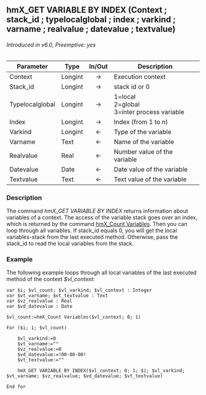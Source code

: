 ## hmX_GET VARIABLE BY INDEX (Context ; stack_id ; typelocalglobal ; index ; varkind ; varname ; realvalue ; datevalue ; textvalue)
###### Introduced in v6.0, Preemptive: yes

|Parameter|Type|In/Out|Description
|---|---|:---:|---
|Context|Longint|→|Execution context
|Stack_id|Longint|→|stack id or 0
|Typelocalglobal|Longint|→|1=local<br />2=global<br />3=inter process variable
|Index|Longint|→|Index (from 1 to n)
|Varkind|Longint|←|Type of the variable
|Varname|Text|←|Name of the variable
|Realvalue|Real|←|Number value of the variable
|Datevalue|Date|←|Date value of the variable
|Textvalue|Text|←|Text value of the variable

### Description
The command *hmX_GET VARIABLE BY INDEX* returns information about variables of a context. The access of the variable stack goes over an index, which is returned by the command [hmX_Count Variables](hmX_CountVariables.md). Then you can loop through all variables. If stack_id equals 0, you will get the local variables-stack from the last executed method. Otherwise, pass the stack_id to read the local variables from the stack. 

### Example
The following example loops through all local variables of the last executed method of the context *$vl_context*:

```4d
var $i; $vl_count; $vl_varkind; $vl_context : Integer
var $vt_varname; $vt_textvalue : Text
var $vz_realvalue : Real
var $vd_datevalue : Date

$vl_count:=hmX_Count Variables($vl_context; 0; 1)

For ($i; 1; $vl_count)
	
	$vl_varkind:=0
	$vt_varname:=""
	$vz_realvalue:=0
	$vd_datevalue:=!00-00-00!
	$vt_textvalue:=""
	
	hmX_GET VARIABLE BY INDEX($vl_context; 0; 1; $i; $vl_varkind; $vt_varname; $vz_realvalue; $vd_datevalue; $vt_textvalue)
	
End for 
```
